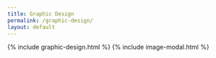 ```yaml
---
title: Graphic Design
permalink: /graphic-design/
layout: default
---
```

{% include graphic-design.html %}
{% include image-modal.html %}
